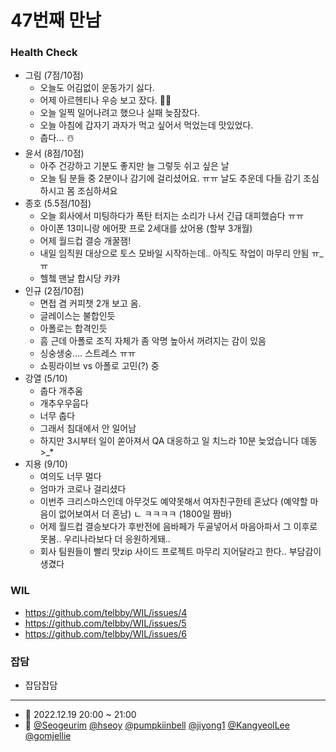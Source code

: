 # 47번째 만남

### Health Check

- 그림 (7점/10점)
  - 오늘도 어김없이 운동가기 싫다.
  - 어제 아르헨티나 우승 보고 잤다. 🎉👏
  - 오늘 일찍 일어나려고 했으나 실패 늦잠잤다.
  - 오늘 아침에 갑자기 과자가 먹고 싶어서 먹었는데 맛있었다.
  - 춥다... ☃️
- 윤서 (8점/10점)
  - 아주 건강하고 기분도 좋지만 늘 그렇듯 쉬고 싶은 날
  - 오늘 팀 분들 중 2분이나 감기에 걸리셨어요. ㅠㅠ 날도 추운데 다들 감기 조심하시고 몸 조심하셔요
- 종호 (5.5점/10점)
  - 오늘 회사에서 미팅하다가 폭탄 터지는 소리가 나서 긴급 대피했슴다 ㅠㅠ
  - 아이폰 13미니랑 에어팟 프로 2세대를 샀어용 (할부 3개월)
  - 어제 월드컵 결승 개꿀잼!
  - 내일 임직원 대상으로 토스 모바일 시작하는데.. 아직도 작업이 마무리 안됨 ㅠ_ㅠ
  - 헬쳌 맨날 합시당 캬캬
- 인규 (2점/10점)
  - 면접 겸 커피챗 2개 보고 옴.
  - 글레이스는 불합인듯
  - 아폴로는 합격인듯
  - 흠 근데 아폴로 조직 자체가 좀 악명 높아서 꺼려지는 감이 있음
  - 싱숭생숭.... 스트레스 ㅠㅠ
  - 쇼핑라이브 vs 아폴로 고민(?) 중
- 강열 (5/10)
  - 춥다 개추움
  - 개추우우웁다
  - 너무 춥다 
  - 그래서 침대에서 안 일어남
  - 하지만 3시부터 일이 쏟아져서 QA 대응하고 일 치느라 10분 늦었습니다 뎨동 >_*
- 지용 (9/10)
  - 여의도 너무 멀다
  - 엄마가 코로나 걸리셨다
  - 이번주 크리스마스인데 아무것도 예약못해서 여자친구한테 혼났다 (예약할 마음이 없어보여서 더 혼남)
      ㄴ ㅋㅋㅋㅋ (1800일 짬바)
  - 어제 월드컵 결승보다가 후반전에 음바페가 두골넣어서 마음아파서 그 이후로 못봄.. 우리나라보다 더 응원하게돼..
  - 회사 팀원들이 빨리 맛zip 사이드 프로젝트 마무리 지어달라고 한다.. 부담감이 생겼다
      

### WIL

- https://github.com/telbby/WIL/issues/4
- https://github.com/telbby/WIL/issues/5
- https://github.com/telbby/WIL/issues/6

### 잡담

- 잡담잡담

---

- 📆 2022.12.19 20:00 ~ 21:00
- 👥 [@Seogeurim](https://github.com/Seogeurim) [@hseoy](https://github.com/hseoy) [@pumpkiinbell](https://github.com/pumpkiinbell) 
[@jiyong1](https://github.com/jiyong1) [@KangyeolLee](https://github.com/KangyeolLee) [@gomjellie](https://github.com/gomjellie)
